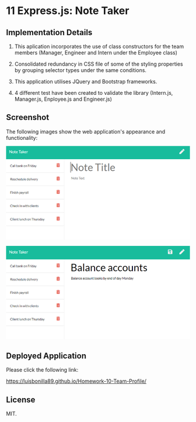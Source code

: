 # 11 Express.js: Note Taker

## Implementation Details

1. This aplication incorporates the use of class constructors for the team members (Manager, Engineer and Intern under the Employee class)

2. Consolidated redundancy in CSS file of some of the styling properties by grouping selector types under the same conditions.

3. This application utilises JQuery and Bootstrap frameworks.

4. 4 different test have been created to validate the library (Intern.js, Manager.js, Enployee.js and Engineer.js)

## Screenshot

The following images show the web application's appearance and functionality:

![Existing notes are listed in the left-hand column with empty fields on the right-hand side for the new note’s title and text.](./Assets/11-express-homework-demo-01.png)

![Note titled “Balance accounts” reads, “Balance account books by end of day Monday,” with other notes listed on the left.](./Assets/11-express-homework-demo-02.png)

## Deployed Application

Please click the following link:

https://luisbonilla89.github.io/Homework-10-Team-Profile/

## License

MIT.
